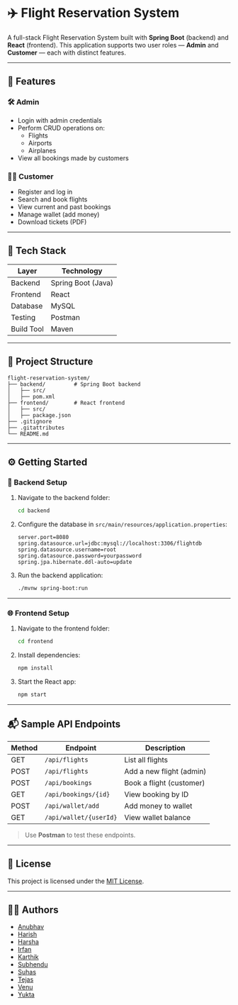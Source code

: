 # ✈️ Flight Reservation System

A full-stack Flight Reservation System built with **Spring Boot** (backend) and **React** (frontend). This application supports two user roles — **Admin** and **Customer** — each with distinct features.

---

## 🚀 Features

### 🛠️ Admin
- Login with admin credentials
- Perform CRUD operations on:
  - Flights
  - Airports
  - Airplanes
- View all bookings made by customers

### 🧑‍💼 Customer
- Register and log in
- Search and book flights
- View current and past bookings
- Manage wallet (add money)
- Download tickets (PDF)

---

## 🧰 Tech Stack

| Layer      | Technology         |
|------------|--------------------|
| Backend    | Spring Boot (Java) |
| Frontend   | React              |
| Database   | MySQL              |
| Testing    | Postman            |
| Build Tool | Maven              |

---

## 📁 Project Structure

```
flight-reservation-system/
├── backend/         # Spring Boot backend
│   ├── src/
│   ├── pom.xml
├── frontend/        # React frontend
│   ├── src/
│   ├── package.json
├── .gitignore
├── .gitattributes
└── README.md
```

---

## ⚙️ Getting Started

### 🔧 Backend Setup

1. Navigate to the backend folder:
   ```bash
   cd backend
   ```

2. Configure the database in `src/main/resources/application.properties`:
   ```properties
   server.port=8080
   spring.datasource.url=jdbc:mysql://localhost:3306/flightdb
   spring.datasource.username=root
   spring.datasource.password=yourpassword
   spring.jpa.hibernate.ddl-auto=update
   ```

3. Run the backend application:
   ```bash
   ./mvnw spring-boot:run
   ```

---

### 🌐 Frontend Setup

1. Navigate to the frontend folder:
   ```bash
   cd frontend
   ```

2. Install dependencies:
   ```bash
   npm install
   ```

3. Start the React app:
   ```bash
   npm start
   ```

---

## 📬 Sample API Endpoints

| Method | Endpoint                 | Description               |
|--------|--------------------------|---------------------------|
| GET    | `/api/flights`           | List all flights          |
| POST   | `/api/flights`           | Add a new flight (admin)  |
| POST   | `/api/bookings`          | Book a flight (customer)  |
| GET    | `/api/bookings/{id}`     | View booking by ID        |
| POST   | `/api/wallet/add`        | Add money to wallet       |
| GET    | `/api/wallet/{userId}`   | View wallet balance       |

> Use **Postman** to test these endpoints.

---

## 📄 License

This project is licensed under the [MIT License](LICENSE).

---

## 🙋‍♂️ Authors

- [Anubhav](https://github.com/your-username)
- [Harish](https://github.com/your-username)
- [Harsha](https://github.com/your-username)
- [Irfan](https://github.com/your-username)
- [Karthik](https://github.com/your-username)
- [Subhendu](https://github.com/your-username)
- [Suhas](https://github.com/your-username)
- [Tejas](https://github.com/your-username)
- [Venu](https://github.com/your-username)
- [Yukta](https://github.com/your-username)
